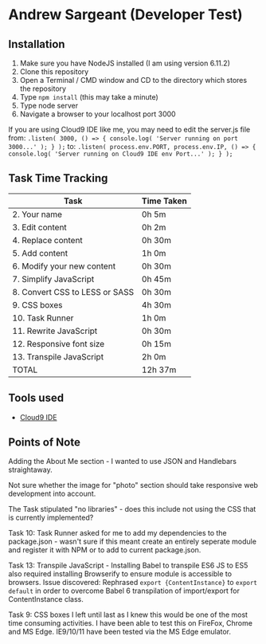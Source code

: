 # Andrew Sargeant (Developer Test)

## Installation
1. Make sure you have NodeJS installed (I am using version 6.11.2)
2. Clone this repository
3. Open a Terminal / CMD window and CD to the directory which stores the repository
4. Type `npm install` (this may take a minute)
5. Type node server
6. Navigate a browser to your localhost port 3000

If you are using Cloud9 IDE like me, you may need to edit the server.js file from:
`.listen( 3000, () => {
	console.log( 'Server running on port 3000...' );
} );`
to:
`.listen( process.env.PORT, process.env.IP, () => {
	console.log( 'Server running on Cloud9 IDE env Port...' );
} );`

## Task Time Tracking

| Task                           | Time Taken |
| ------------------------------ | ---------- |
| 2. Your name                   | 0h 5m |
| 3. Edit content                | 0h 2m |
| 4. Replace content             | 0h 30m |
| 5. Add content                 | 1h 0m |
| 6. Modify your new content     | 0h 30m |
| 7. Simplify JavaScript         | 0h 45m |
| 8. Convert CSS to LESS or SASS | 0h 30m |
| 9. CSS boxes                   | 4h 30m |
| 10. Task Runner                | 1h 0m |
| 11. Rewrite JavaScript         | 0h 30m |
| 12. Responsive font size       | 0h 15m |
| 13. Transpile JavaScript       | 2h 0m |
| TOTAL                          | 12h 37m |

## Tools used

* [Cloud9 IDE](http://c9.io/)

## Points of Note

Adding the About Me section - I wanted to use JSON and Handlebars straightaway.

Not sure whether the image for "photo" section should take responsive web development into account.

The Task stipulated "no libraries" - does this include not using the CSS that is currently implemented?

Task 10: Task Runner asked for me to add my dependencies to the package.json - wasn't sure if 
this meant create an entirely seperate module and register it with NPM or to add to current
package.json.

Task 13: Transpile JavaScript - Installing Babel to transpile ES6 JS to ES5 also required installing Browserify to ensure module is accessible to browsers.
Issue discovered: Rephrased `export {ContentInstance}` to `export default` in order to overcome Babel 6 transpilation of import/export for ContentInstance class.

Task 9: CSS boxes I left until last as I knew this would be one of the most time consuming activities. I have been able to test this on FireFox, Chrome and MS Edge. IE9/10/11 have been tested via the MS Edge emulator.